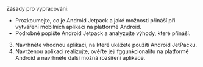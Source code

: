 Zásady pro vypracování:
- Prozkoumejte, co je Android Jetpack a jaké možnosti přináší při vytváření mobilních aplikací na platformě Android.
- Podrobně popište Android Jetpack a analyzujte výhody, které přináší.
3. Navrhněte vhodnou aplikaci, na které ukážete použití Android JetPacku.
4. Navrženou aplikaci realizujte, ověřte její fggunkcionalitu na platformě Android a navrhněte další možná rozšíření aplikace.

